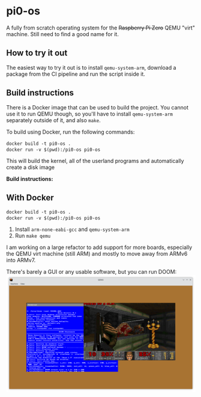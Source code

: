 # pi0-os

A fully from scratch operating system for the ~~Raspberry Pi Zero~~ QEMU "virt" machine.
Still need to find a good name for it.

## How to try it out

The easiest way to try it out is to install `qemu-system-arm`, download a package
from the CI pipeline and run the script inside it.

## Build instructions

There is a Docker image that can be used to build the project.
You cannot use it to run QEMU though, so you'll have to install `qemu-system-arm`
separately outside of it, and also `make`.

To build using Docker, run the following commands:

```
docker build -t pi0-os .
docker run -v $(pwd):/pi0-os pi0-os
```

This will build the kernel, all of the userland programs and automatically create a disk image



**Build instructions:**

## With Docker

```
docker build -t pi0-os .
docker run -v $(pwd):/pi0-os pi0-os
```

1. Install `arm-none-eabi-gcc` and `qemu-system-arm`
2. Run `make qemu`

I am working on a large refactor to add support for more boards,
especially the QEMU virt machine (still ARM) and mostly to move away from
ARMv6 into ARMv7.

There's barely a GUI or any usable software, but you can run DOOM:
![DOOM](docs/pics/qemu-doom.png)
